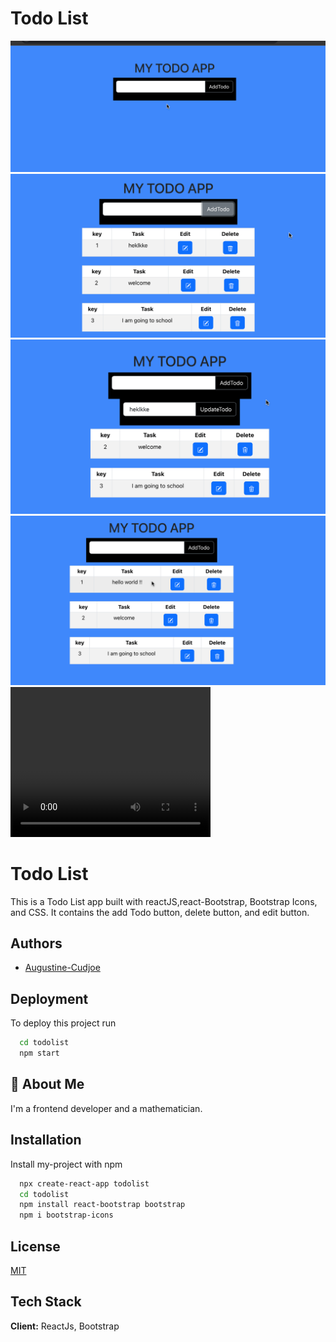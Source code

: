 <h1>Todo List</h1>

<img src="todo.png" />
<img src="todo1.png" />
<img src="todo2.png" />
<img src="todo3.png" />

<video width="320" height="240" autoplay>
  <source src="todolist-app.mov" type="video/mov">
  this is not playing
</video>


# Todo List 
This is a Todo List app built with reactJS,react-Bootstrap, Bootstrap Icons, and CSS. It contains the add Todo button, delete button, and edit button.


## Authors

- [Augustine-Cudjoe](https://www.github.com/Augustine-Cudjoe)


## Deployment

To deploy this project run

```bash
  cd todolist
  npm start
```


## 🚀 About Me
I'm a frontend developer and a mathematician.


## Installation

Install my-project with npm

```bash
  npx create-react-app todolist
  cd todolist
  npm install react-bootstrap bootstrap
  npm i bootstrap-icons

```
    
## License

[MIT](https://choosealicense.com/licenses/mit/)


## Tech Stack

**Client:** ReactJs, Bootstrap





